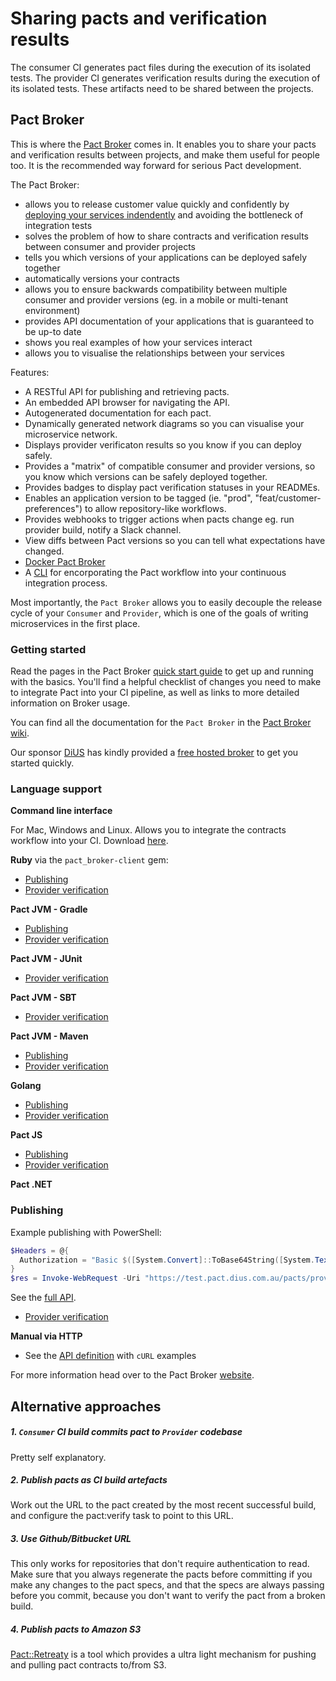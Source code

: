 # Sharing pacts and verification results

The consumer CI generates pact files during the execution of its isolated tests. The provider CI generates verification results during the execution of its isolated tests. These artifacts need to be shared between the projects.

## Pact Broker

This is where the [Pact Broker](https://github.com/pact-foundation/pact_broker) comes in. It enables you to share your pacts and verification results between projects, and make them useful for people too. It is the recommended way forward for serious Pact development.

The Pact Broker:

* allows you to release customer value quickly and confidently by [deploying your services indendently][decouple] and avoiding the bottleneck of integration tests
* solves the problem of how to share contracts and verification results between consumer and provider projects
* tells you which versions of your applications can be deployed safely together
* automatically versions your contracts
* allows you to ensure backwards compatibility between multiple consumer and provider versions (eg. in a mobile or multi-tenant environment)
* provides API documentation of your applications that is guaranteed to be up-to date
* shows you real examples of how your services interact
* allows you to visualise the relationships between your services

Features:

* A RESTful API for publishing and retrieving pacts.
* An embedded API browser for navigating the API.
* Autogenerated documentation for each pact.
* Dynamically generated network diagrams so you can visualise your microservice network.
* Displays provider verificaton results so you know if you can deploy safely.
* Provides a "matrix" of compatible consumer and provider versions, so you know which versions can be safely deployed together.
* Provides badges to display pact verification statuses in your READMEs.
* Enables an application version to be tagged (ie. "prod", "feat/customer-preferences") to allow repository-like workflows.
* Provides webhooks to trigger actions when pacts change eg. run provider build, notify a Slack channel.
* View diffs between Pact versions so you can tell what expectations have changed.
* [Docker Pact Broker][docker]
* A [CLI][cli] for encorporating the Pact workflow into your continuous integration process.

Most importantly, the `Pact Broker` allows you to easily decouple the release cycle of your `Consumer` and `Provider`, which is one of the goals of writing microservices in the first place.

### Getting started

Read the pages in the Pact Broker [quick start guide](https://github.com/pact-foundation/pact_broker/wiki#quick-start-guide) to get up and running with the basics. You'll find a helpful checklist of changes you need to make to integrate Pact into your CI pipeline, as well as links to more detailed information on Broker usage.

You can find all the documentation for the `Pact Broker` in the [Pact Broker wiki](https://github.com/pact-foundation/pact_broker/wiki).

Our sponsor [DiUS](https://www.dius.com.au) has kindly provided a [free hosted broker](https://pact.dius.com.au) to get you started quickly.

### Language support

**Command line interface**

For Mac, Windows and Linux. Allows you to integrate the contracts workflow into your CI. Download [here](https://github.com/pact-foundation/pact-ruby-standalone/releases).

**Ruby**
via the `pact_broker-client` gem:

* [Publishing](https://github.com/pact-foundation/pact_broker-client#consumer)
* [Provider verification](https://github.com/pact-foundation/pact_broker-client#provider)


**Pact JVM - Gradle**
* [Publishing ](https://github.com/DiUS/pact-jvm/tree/master/pact-jvm-provider-gradle#publishing-pact-files-to-a-pact-broker-version-227)
* [Provider verification](https://github.com/DiUS/pact-jvm/tree/master/pact-jvm-provider-gradle#verifying-pact-files-from-a-pact-broker-version-311231)

**Pact JVM - JUnit**
* [Provider verification](https://github.com/DiUS/pact-jvm/tree/master/pact-jvm-provider-junit#download-pacts-from-a-pact-broker)

**Pact JVM - SBT**
* [Provider verification](https://github.com/DiUS/pact-jvm/tree/master/pact-jvm-provider-sbt#verifying-pact-files-from-a-pact-broker)

**Pact JVM - Maven**
* [Publishing](https://github.com/DiUS/pact-jvm/tree/master/pact-jvm-provider-maven#publishing-pact-files-to-a-pact-broker-version-320)
* [Provider verification](https://github.com/DiUS/pact-jvm/tree/master/pact-jvm-provider-maven#verifying-pact-files-from-a-pact-broker-version-311231)

**Golang**

* [Publishing](https://github.com/pact-foundation/pact-go/#publishing-pacts-to-a-broker-and-tagging-pacts)
* [Provider verification](https://github.com/pact-foundation/pact-go/#provider)

**Pact JS**

* [Publishing](https://github.com/pact-foundation/pact-js/#publishing-pacts-to-a-broker)
* [Provider verification](https://github.com/pact-foundation/pact-js/#provider-api-testing)

**Pact .NET**
### Publishing

Example publishing with PowerShell:

```powershell
$Headers = @{
  Authorization = "Basic $([System.Convert]::ToBase64String([System.Text.Encoding]::ASCII.GetBytes("dXfltyFMgNOFZAxr8io9wJ37iUpY42M:O5AIZWxelWbLvqMd8PkAVycBJh2Psyg1")))"
}
$res = Invoke-WebRequest -Uri "https://test.pact.dius.com.au/pacts/provider/Animal%20Profile%20Service/consumer/Matching%20Service/version/1.0.0" -Headers $Headers -Method Put -InFile .\matching_service-animal_profile_service.json -ContentType "application/json"
```

See the [full API](https://github.com/pact-foundation/pact_broker/wiki/Publishing-and-retrieving-pacts).

* [Provider verification](https://github.com/SEEK-Jobs/pact-net#service-provider)

**Manual via HTTP**

* See the [API definition](https://github.com/pact-foundation/pact_broker/wiki/Publishing-and-retrieving-pacts) with `cURL` examples


For more information head over to the Pact Broker [website](https://github.com/bethesque/pact_broker).

## Alternative approaches

##### 1. `Consumer` CI build commits pact to `Provider` codebase

Pretty self explanatory.

##### 2. Publish pacts as CI build artefacts

Work out the URL to the pact created by the most recent successful build, and configure the pact:verify task to point to this URL.

##### 3. Use Github/Bitbucket URL

This only works for repositories that don't require authentication to read. Make sure that you always regenerate the pacts before committing if you make any changes to the pact specs, and that the specs are always passing before you commit, because you don't want to verify the pact from a broken build.

##### 4. Publish pacts to Amazon S3

[Pact::Retreaty](https://github.com/fairfaxmedia/pact-retreaty) is a tool which provides a ultra light mechanism for
pushing and pulling pact contracts to/from S3.


[decouple]: http://techblog.realestate.com.au/enter-the-pact-matrix-or-how-to-decouple-the-release-cycles-of-your-microservices/
[cli]: https://github.com/pact-foundation/pact-ruby-standalone/releases
[docker]: https://hub.docker.com/r/dius/pact-broker
